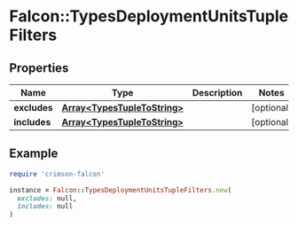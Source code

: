 # Falcon::TypesDeploymentUnitsTupleFilters

## Properties

| Name | Type | Description | Notes |
| ---- | ---- | ----------- | ----- |
| **excludes** | [**Array&lt;TypesTupleToString&gt;**](TypesTupleToString.md) |  | [optional] |
| **includes** | [**Array&lt;TypesTupleToString&gt;**](TypesTupleToString.md) |  | [optional] |

## Example

```ruby
require 'crimson-falcon'

instance = Falcon::TypesDeploymentUnitsTupleFilters.new(
  excludes: null,
  includes: null
)
```

